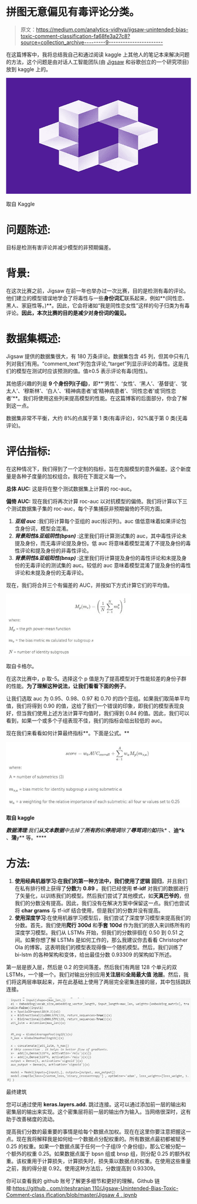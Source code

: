 # 拼图无意偏见有毒评论分类。

> 原文：<https://medium.com/analytics-vidhya/jigsaw-unintended-bias-toxic-comment-classification-fa68fe3a27c8?source=collection_archive---------9----------------------->

在这篇博客中，我将总结我自己和通过阅读 kaggle 上其他人的笔记本来解决问题的方法，这个问题是由对话人工智能团队(由 [Jigsaw](https://jigsaw.google.com/) 和谷歌创立的一个研究项目)放到 kaggle 上的。

![](img/a98cc02980a65a6111371d7e9b744e4d.png)

取自 Kaggle

# 问题陈述:

目标是检测有害评论并减少模型的非预期偏差。

# 背景:

在这次比赛之前，Jigsaw 在前一年也举办过一次比赛，目的是检测有毒的评论。他们建立的模型错误地学会了将毒性与一些**身份词汇**联系起来，例如**(同性恋、黑人、家庭性等。)**。因此，它会将诸如“我是同性恋女性”这样的句子归类为有毒评论。**因此，本次比赛的目的是减少对身份词的偏见。**

# **数据集概述:**

Jigsaw 提供的数据集很大，有 180 万条评论。数据集包含 45 列，但其中只有几列对我们有用。“comment_text”列包含评论,“target”列显示评论的毒性。这是我们的模型在测试时应该预测的值。值≥0.5 表示评论有毒(阳性)。

其他感兴趣的列是 **9 个身份列(子组)**，即**‘男性’、‘女性’、‘黑人’、‘基督徒’、‘犹太人’、‘穆斯林’、‘白人’、‘精神病患者’或‘精神病患者’、‘同性恋者’或‘同性恋者’**。我们将使用这些列来提高模型的性能。在这篇博客的后面部分，你会了解到这一点。

数据集非常不平衡，大约 8%的点属于第 1 类(有毒评论)，92%属于第 0 类(无毒评论)。

# 评估指标:

在这种情况下，我们得到了一个定制的指标，旨在克服模型的意外偏差。这个新度量是各种子度量的加权组合。我将在下面定义每一个。

**总体 AUC:** 这是将在整个测试数据集上计算的 roc-auc。

**偏倚 AUC:** 现在我们将再次计算 roc-auc 以对抗模型的偏倚。我们将计算以下三个测试数据集子集的 roc-auc，每个子集捕获非预期偏倚的不同方面。

1.  ***亚组 auc*** :我们将计算每个亚组的 auc(标识列)。auc 值低意味着如果评论包含身份词，模型会混淆。
2.  ***背景阳性&亚组阴性(bpsn)*** :这里我们将计算测试集的 auc，其中毒性评论未提及身份，而无毒评论提及身份。低 auc 将意味着模型混淆了不提及身份的毒性评论和提及身份的非毒性评论。
3.  ***背景阴性&亚组阳性(bnsp)*** :这里我们将计算提及身份的毒性评论和未提及身份的无毒评论的测试集的 auc。较低的 auc 意味着模型混淆了提及身份的毒性评论和未提及身份的无毒评论。

现在，我们将合并三个有偏差的 AUC，并按如下方式计算它们的平均值。

![](img/ffa47574481dddd40cd6906967ce19c1.png)

取自卡格尔。

在这次比赛中，p 取-5。选择这个 p 值是为了提高模型对于性能较差的身份子群的性能。**为了理解这种说法，让我们看看下面的例子**。

让我们选取 auc 为 0.95、0.98、0.97 和 0.70 的四个亚组。如果我们取简单平均值，我们将得到 0.90 的值，这给了我们一个错误的印象，即我们的模型表现良好，但当我们使用上述方法计算平均值时，我们得到 0.84 的值。因此，我们可以看到，如果一个或多个子组表现不佳，我们的指标会给出较低的 auc。

现在我们来看看如何计算最终指标**。下面是公式。**

**![](img/00ac766709178b5b6cec93d97aa118b2.png)**

**取自 kaggle**

****数据清理**:我们**从文本数据**中去掉了**所有的**和**停用词**除了**辱骂词**的**如**符*k** 、**迪*k** 、**蒲**y** 等。****

# 方法:

1.  **使用经典机器学习:**在我们的第一种方法中，我们使用了**逻辑** **回归**，并且我们在私有排行榜上获得了**分数**为 **0.89** 。我们已经使用 **tf-idf** 对我们的数据进行了矢量化，以训练我们的模型。然后我们尝试了其他模式，如**天真巴爷的**，但我们的分数没有提高。因此，我们没有在解决方案中保留这一点。我们也尝试将 **char grams** 与 tf-idf 结合使用，但是我们的分数并没有提高。
2.  **使用深度学习**:在使用机器学习模型后，我们尝试了深度学习模型来提高我们的分数。首先，我们使用**爬行 300d** 和**手套** **100d** 作为我们的嵌入来训练所有的深度学习模型。我们从 LSTMs 开始，但我们的分数徘徊在 0.50 到 0.51 之间。如果你想了解 LSTMs 是如何工作的，那么我建议你去看看 Christopher Ola 的博客。这表明我们的模型表现得像一个随机模型。然后，我们训练了 bi-lstm 的各种架构和变体，给出最佳分数 0.93309 的架构如下所述。

第一层是嵌入层，然后是 0.2 的空间落差。然后我们有两层 128 个单元的双 LSTMs，一个接一个。我们对输出分别应用**关注层**和**全局最大值** **池层**。然后，我们将这两层串联起来，并在此基础上使用了两层完全密集连接的层，其中包括跳跃连接。

![](img/d071c51a3e2d95e99550fecd352ef1cb.png)

最终建筑

您可以通过使用 **keras.layers.add.** 跳过连接。这可以通过添加前一层的输出和密集层的输出来实现。这个密集层将前一层的输出作为输入。当网络很深时，这有助于改善梯度的流动。

提高我们分数的最重要的事情是给每个数据点加权。现在在这里你要注意把握这一点。现在我将解释我是如何给一个数据点分配权重的。所有数据点最初都被赋予 0.25 的权重。如果一个数据点属于任何一个子组(9 个身份组)，那么它被分配一个额外的权重 0.25。如果数据点属于 bpsn 组或 bnsp 组，则分配 0.25 的额外权重。该权重用于计算损失，计算损失时，损失乘以数据点的权重。在使用这些重量之前，我的得分是 0.92。使用这种方法后，分数提高到 0.93309。

你可以查看我的 github 账号了解更多细节和更好的理解。Github 链接:[https://github . com/riteshranjan 110/Jigsaw-Unintended-Bias-Toxic-Comment-class ification/blob/master/Jigsaw 4 . ipynb](https://github.com/riteshranjan110/Jigsaw-Unintended-Bias-Toxic-Comment-Classification/blob/master/Jigsaw4.ipynb)